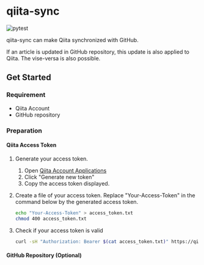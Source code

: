 # qiita-sync

![pytest](https://github.com/wak109/qiita-sync/actions/workflows/pytest.yml/badge.svg)

qiita-sync can make Qiita synchronized with GitHub.

If an article is updated in GitHub repository, this update is also applied to Qiita.
The vise-versa is also possible.


## Get Started

### Requirement

- Qiita Account
- GitHub repository

### Preparation

#### Qiita Access Token

1. Generate your access token.

   1. Open [Qiita Account Applications](https://qiita.com/settings/applications)
   1. Click "Generate new token"
   1. Copy the access token displayed.

1. Create a file of your access token.
   Replace "Your-Access-Token" in the command below by the generated access token.

   ```bash
   echo "Your-Access-Token" > access_token.txt
   chmod 400 access_token.txt
   ```

1. Check if your access token is valid
 
   ```bash
   curl -sH "Authorization: Bearer $(cat access_token.txt)" https://qiita.com/api/v2/authenticated_user/items
   ```
#### GitHub Repository (Optional)
